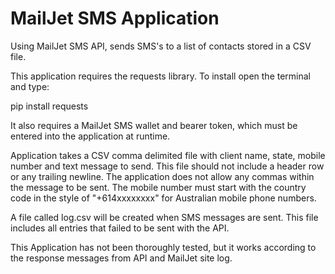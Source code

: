 # MailJet SMS Application
Using MailJet SMS API, sends SMS's to a list of contacts stored in a CSV file.

This application requires the requests library. To install open the terminal and type:

pip install requests

It also requires a MailJet SMS wallet and bearer token, which must be entered into the application at runtime.

Application takes a CSV comma delimited file with client name, state, mobile number and text message to send. This file 
should not include a header row or any trailing newline. The application does not allow any commas within the message to
be sent. The mobile number must start with the country code in the style of "+614xxxxxxxx" for Australian mobile phone 
numbers.

A file called log.csv will be created when SMS messages are sent. This file includes all entries that failed to be sent 
with the API.

This Application has not been thoroughly tested, but it works according to the response messages from API and MailJet 
site log.
